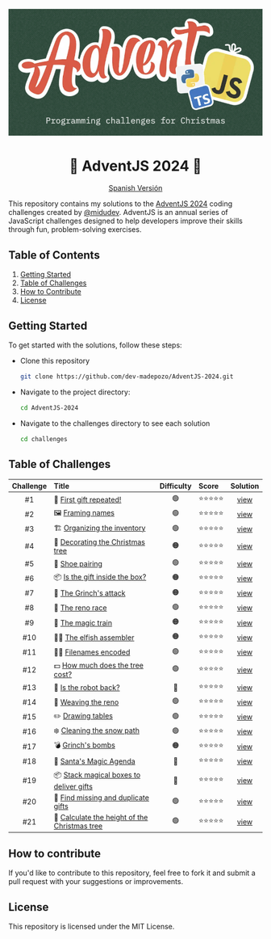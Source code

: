 <div align="center">

![Advent 2024](/assets/hero.png)

# 🎄 AdventJS 2024 🎁
[Spanish Versión](/README-es.md)

</div>

This repository contains my solutions to the [AdventJS 2024](https://www.adventjs.dev/en) coding challenges created by [@midudev](https://midu.dev/). AdventJS is an annual series of JavaScript challenges designed to help developers improve their skills through fun, problem-solving exercises.

## Table of Contents

1. [Getting Started](#getting-started)
2. [Table of Challenges](#table-of-contents)
3. [How to Contribute](#how-to-contribute)
4. [License](#license)

## Getting Started

To get started with the solutions, follow these steps:

- Clone this repository

  ```bash
  git clone https://github.com/dev-madepozo/AdventJS-2024.git
  ```

- Navigate to the project directory:

  ```bash
  cd AdventJS-2024
  ```

- Navigate to the challenges directory to see each solution

  ```bash
  cd challenges
  ```

## Table of Challenges

|  Challenge  | Title                                                                                       | Difficulty | Score       | Solution                          |
| :---------: | :------------------------------------------------------------------------------------------ | :--------: | :---------- | :-------------------------------: |
| #1          | 🎁 [First gift repeated!](https://adventjs.dev/en/challenges/2024/1)                        | 🟢         | ⭐️⭐️⭐️⭐️⭐️ | [view](/chalenges/challenge01.md) |
| #2          | 🖼️ [Framing names](https://adventjs.dev/en/challenges/2024/2)                               | 🟢         | ⭐️⭐️⭐️⭐️⭐️ | [view](/chalenges/challenge02.md) |
| #3          | 🏗️ [Organizing the inventory](https://adventjs.dev/en/challenges/2024/3)                    | 🟢         | ⭐️⭐️⭐️⭐️⭐️ | [view](/chalenges/challenge03.md) |
| #4          | 🎄 [Decorating the Christmas tree](https://adventjs.dev/en/challenges/2024/4)               | 🟠         | ⭐️⭐️⭐️⭐️⭐️ | [view](/chalenges/challenge04.md) |
| #5          | 👞 [Shoe pairing](https://adventjs.dev/en/challenges/2024/5)                                | 🟢         | ⭐️⭐️⭐️⭐️⭐️ | [view](/chalenges/challenge05.md) |
| #6          | 📦 [Is the gift inside the box?](https://adventjs.dev/en/challenges/2024/6)                 | 🟠         | ⭐️⭐️⭐️⭐️⭐️ | [view](/chalenges/challenge06.md) |
| #7          | 👹 [The Grinch's attack](https://adventjs.dev/en/challenges/2024/7)                         | 🟠         | ⭐️⭐️⭐️⭐️⭐️ | [view](/chalenges/challenge07.md) |
| #8          | 🦌 [The reno race](https://adventjs.dev/en/challenges/2024/8)                               | 🟢         | ⭐️⭐️⭐️⭐️⭐️ | [view](/chalenges/challenge08.md) |
| #9          | 🚂 [The magic train](https://adventjs.dev/en/challenges/2024/9)                             | 🟠         | ⭐️⭐️⭐️⭐️⭐️ | [view](/chalenges/challenge09.md) |
| #10         | 👩‍💻 [The elfish assembler](https://adventjs.dev/en/challenges/2024/10)                       | 🟠         | ⭐️⭐️⭐️⭐️⭐️ | [view](/chalenges/challenge10.md) |
| #11         | 🏴‍☠️ [Filenames encoded](https://adventjs.dev/en/challenges/2024/11)                          | 🟢         | ⭐️⭐️⭐️⭐️⭐️ | [view](/chalenges/challenge11.md) |
| #12         | 💵 [How much does the tree cost?](https://adventjs.dev/en/challenges/2024/12)               | 🟢         | ⭐️⭐️⭐️⭐️⭐️ | [view](/chalenges/challenge12.md) |
| #13         | 🤖 [Is the robot back?](https://adventjs.dev/en/challenges/2024/13)                         | 🔴         | ⭐️⭐️⭐️⭐️⭐️ | [view](/chalenges/challenge13.md) |
| #14         | 🦌 [Weaving the reno](https://adventjs.dev/en/challenges/2024/14)                           | 🟢         | ⭐️⭐️⭐️⭐️⭐️ | [view](/chalenges/challenge14.md) |
| #15         | ✏️  [Drawing tables](https://adventjs.dev/en/challenges/2024/15)                             | 🟢         | ⭐️⭐️⭐️⭐️⭐️ | [view](/chalenges/challenge15.md) |
| #16         | ❄️  [Cleaning the snow path](https://adventjs.dev/en/challenges/2024/16)                     | 🟢         | ⭐️⭐️⭐️⭐️⭐️ | [view](/chalenges/challenge16.md) |
| #17         | 💣 [Grinch's bombs](https://adventjs.dev/en/challenges/2024/17)                             | 🟠         | ⭐️⭐️⭐️⭐️⭐️ | [view](/chalenges/challenge17.md) |
| #18         | 📇 [Santa's Magic Agenda](https://adventjs.dev/en/challenges/2024/18)                       | 🔴         | ⭐️⭐️⭐️⭐️⭐️ | [view](/chalenges/challenge18.md) |
| #19         | 📦 [Stack magical boxes to deliver gifts](https://adventjs.dev/en/challenges/2024/19)       | 🔴         | ⭐️⭐️⭐️⭐️⭐️ | [view](/chalenges/challenge19.md) |
| #20         | 🎁 [Find missing and duplicate gifts](https://adventjs.dev/en/challenges/2024/20)           | 🟢         | ⭐️⭐️⭐️⭐️⭐️ | [view](/chalenges/challenge20.md) |
| #21         | 🎄 [Calculate the height of the Christmas tree](https://adventjs.dev/en/challenges/2024/21) | 🟢         | ⭐️⭐️⭐️⭐️⭐️ | [view](/chalenges/challenge21.md) |

## How to contribute

If you'd like to contribute to this repository, feel free to fork it and submit a pull request with your suggestions or improvements.

## License

This repository is licensed under the MIT License.
